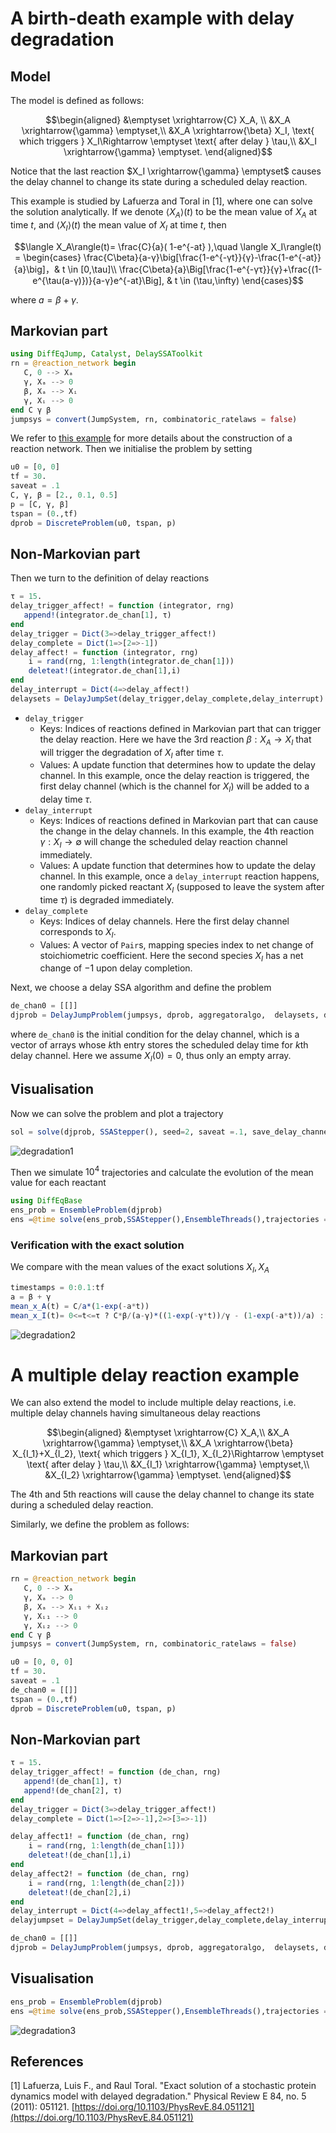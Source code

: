 # A birth-death example with delay degradation

## Model

The model is defined as follows:
```math
\begin{aligned}
&\emptyset \xrightarrow{C} X_A, \\
&X_A \xrightarrow{\gamma} \emptyset,\\
&X_A \xrightarrow{\beta}  X_I, \text{ which triggers  } X_I\Rightarrow \emptyset \text{ after delay } \tau,\\
&X_I \xrightarrow{\gamma} \emptyset.  
\end{aligned}
```
Notice that the last reaction $X_I \xrightarrow{\gamma} \emptyset$ causes the delay channel to change its state during a scheduled delay reaction.

This example is studied by Lafuerza and Toral in [1], where one can solve the solution analytically. If we denote $\langle X_A\rangle(t)$ to be the mean value of $X_A$ at time $t$, and $\langle X_I\rangle(t)$ the mean value of $X_I$ at time $t$, then
```math
\langle X_A\rangle(t)= \frac{C}{a}( 1-e^{-at} ),\quad \langle X_I\rangle(t) = \begin{cases}
\frac{C\beta}{a-γ}\big[\frac{1-e^{-γt}}{γ}-\frac{1-e^{-at}}{a}\big]，& t \in [0,\tau]\\
\frac{C\beta}{a}\Big[\frac{1-e^{-γτ}}{γ}+\frac{(1-e^{\tau(a-γ)})}{a-γ}e^{-at}\Big], & t \in (\tau,\infty)
\end{cases}
```
where $a = β + γ$.

## Markovian part
```julia
using DiffEqJump, Catalyst, DelaySSAToolkit
rn = @reaction_network begin
   C, 0 --> Xₐ
   γ, Xₐ --> 0
   β, Xₐ --> Xᵢ
   γ, Xᵢ --> 0
end C γ β
jumpsys = convert(JumpSystem, rn, combinatoric_ratelaws = false)
```
We refer to [this example](tutorials.md) for more details about the construction of a reaction network. Then we initialise the problem by setting
```julia
u0 = [0, 0]
tf = 30.
saveat = .1
C, γ, β = [2., 0.1, 0.5]
p = [C, γ, β]
tspan = (0.,tf)
dprob = DiscreteProblem(u0, tspan, p)
```
## Non-Markovian part
Then we turn to the definition of delay reactions

```julia
τ = 15.
delay_trigger_affect! = function (integrator, rng)
   append!(integrator.de_chan[1], τ)
end
delay_trigger = Dict(3=>delay_trigger_affect!)
delay_complete = Dict(1=>[2=>-1]) 
delay_affect! = function (integrator, rng)
    i = rand(rng, 1:length(integrator.de_chan[1]))
    deleteat!(integrator.de_chan[1],i)
end
delay_interrupt = Dict(4=>delay_affect!) 
delaysets = DelayJumpSet(delay_trigger,delay_complete,delay_interrupt)
```

- `delay_trigger`  
  - Keys: Indices of reactions defined in Markovian part that can trigger the delay reaction. Here we have the 3rd reaction $\beta: X_A \rightarrow X_I$ that will trigger the degradation of $X_I$ after time $\tau$.
  - Values: A update function that determines how to update the delay channel. In this example, once the delay reaction is triggered, the first delay channel (which is the channel for $X_I$) will be added to a delay time $\tau$.			
- `delay_interrupt`
  - Keys: Indices of reactions defined in Markovian part that can cause the change in the delay channels. In this example, the 4th reaction $\gamma : X_I \rightarrow \emptyset$ will change the scheduled delay reaction channel immediately.
  - Values: A update function that determines how to update the delay channel. In this example, once a `delay_interrupt` reaction happens, one randomly picked reactant $X_I$ (supposed to leave the system after time $\tau$) is degraded immediately.  
- `delay_complete` 
  - Keys: Indices of delay channels. Here the first delay channel corresponds to $X_I$.
  - Values: A vector of `Pair`s, mapping species index to net change of stoichiometric coefficient. Here the second species $X_I$ has a net change of $-1$ upon delay completion.

Next, we choose a delay SSA algorithm and define the problem
```julia
de_chan0 = [[]]
djprob = DelayJumpProblem(jumpsys, dprob, aggregatoralgo,  delaysets, de_chan0, save_positions=(false,false))
```
where `de_chan0` is the initial condition for the delay channel, which is a vector of arrays whose *k*th entry stores the scheduled delay time for *k*th delay channel. Here we assume $X_I(0) = 0$, thus only an empty array. 

## Visualisation
Now we can solve the problem and plot a trajectory
```julia
sol = solve(djprob, SSAStepper(), seed=2, saveat =.1, save_delay_channel = false)
```
![degradation1](../assets/delay_degradation1.svg)

Then we simulate $10^4$ trajectories and calculate the evolution of the mean value for each reactant
```julia
using DiffEqBase
ens_prob = EnsembleProblem(djprob)
ens =@time solve(ens_prob,SSAStepper(),EnsembleThreads(),trajectories = 1e4, saveat = .1, save_delay_channel =false)
```

### Verification with the exact solution
We compare with the mean values of the exact solutions $X_I, X_A$
```julia
timestamps = 0:0.1:tf
a = β + γ 
mean_x_A(t) = C/a*(1-exp(-a*t))
mean_x_I(t)= 0<=t<=τ ? C*β/(a-γ)*((1-exp(-γ*t))/γ - (1-exp(-a*t))/a) : C*β/a*((1-exp(-γ*τ))/γ + exp(-a*t)*(1-exp((a-γ)τ))/(a-γ))
```
![degradation2](../assets/delay_degradation2.svg)


# A multiple delay reaction example

We can also extend the model to include multiple delay reactions, i.e. multiple delay channels having simultaneous delay reactions
```math
\begin{aligned}
&\emptyset \xrightarrow{C} X_A,\\
&X_A \xrightarrow{\gamma} \emptyset,\\
&X_A \xrightarrow{\beta}  X_{I_1}+X_{I_2}, \text{ which triggers  } X_{I_1}, X_{I_2}\Rightarrow \emptyset \text{ after delay } \tau,\\
&X_{I_1} \xrightarrow{\gamma} \emptyset,\\
&X_{I_2} \xrightarrow{\gamma} \emptyset.
\end{aligned}
```
The 4th and 5th reactions will cause the delay channel to change its state during a scheduled delay reaction.

Similarly, we define the problem as follows:
## Markovian part
```julia
rn = @reaction_network begin
   C, 0 --> Xₐ
   γ, Xₐ --> 0
   β, Xₐ --> Xᵢ₁ + Xᵢ₂
   γ, Xᵢ₁ --> 0
   γ, Xᵢ₂ --> 0
end C γ β
jumpsys = convert(JumpSystem, rn, combinatoric_ratelaws = false)
```

```julia
u0 = [0, 0, 0]
tf = 30.
saveat = .1
de_chan0 = [[]]
tspan = (0.,tf)
dprob = DiscreteProblem(u0, tspan, p)
```
## Non-Markovian part
```julia
τ = 15.
delay_trigger_affect! = function (de_chan, rng)
   append!(de_chan[1], τ)
   append!(de_chan[2], τ)
end
delay_trigger = Dict(3=>delay_trigger_affect!)
delay_complete = Dict(1=>[2=>-1],2=>[3=>-1]) 

delay_affect1! = function (de_chan, rng)
    i = rand(rng, 1:length(de_chan[1]))
    deleteat!(de_chan[1],i)
end
delay_affect2! = function (de_chan, rng)
    i = rand(rng, 1:length(de_chan[2]))
    deleteat!(de_chan[2],i)
end
delay_interrupt = Dict(4=>delay_affect1!,5=>delay_affect2!) 
delayjumpset = DelayJumpSet(delay_trigger,delay_complete,delay_interrupt)
```

```julia
de_chan0 = [[]]
djprob = DelayJumpProblem(jumpsys, dprob, aggregatoralgo,  delaysets, de_chan0, save_positions=(false,false))
```
## Visualisation
```julia
ens_prob = EnsembleProblem(djprob)
ens =@time solve(ens_prob,SSAStepper(),EnsembleThreads(),trajectories = 10^4, saveat = .1, save_delay_channel =false)
```
![degradation3](../assets/delay_multidegradation3.svg)



## References
[1] Lafuerza, Luis F., and Raul Toral. "Exact solution of a stochastic protein dynamics model with delayed degradation." Physical Review E 84, no. 5 (2011): 051121. [https://doi.org/10.1103/PhysRevE.84.051121](https://doi.org/10.1103/PhysRevE.84.051121)